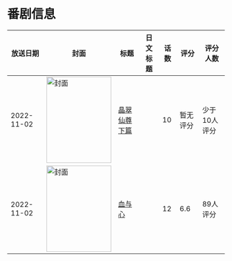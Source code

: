 # 番剧信息

|放送日期|封面|标题|日文标题|话数|评分|评分人数|
|---|---|---|---|---|---|---|
|2022-11-02|<img src="https://lain.bgm.tv/pic/cover/c/39/d8/406920_ESeqo.jpg" alt="封面" style="width:150px;height:200px;object-fit:cover;">|[晶翠仙尊 下篇](https://bangumi.tv/subject/406920)||10|暂无评分|少于10人评分|
|2022-11-02|<img src="https://lain.bgm.tv/pic/cover/c/1d/23/320239_8737f.jpg" alt="封面" style="width:150px;height:200px;object-fit:cover;">|[血与心](https://bangumi.tv/subject/320239)||12|6.6|89人评分|
